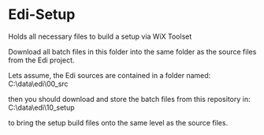 # Edi-Setup
Holds all necessary files to build a setup via WiX Toolset

Download all batch files in this folder into the same folder as the source files from the Edi project.

Lets assume, the Edi sources are contained in a folder named:
C:\data\edi\00_src

then you should download and store the batch files from this repository in:
C:\data\edi\10_setup

to bring the setup build files onto the same level as the source files.
